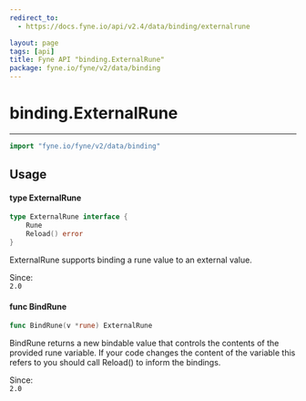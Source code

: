 ```yaml
---
redirect_to:
  - https://docs.fyne.io/api/v2.4/data/binding/externalrune

layout: page
tags: [api]
title: Fyne API "binding.ExternalRune"
package: fyne.io/fyne/v2/data/binding
---
```

# binding.ExternalRune
---

```go
import "fyne.io/fyne/v2/data/binding"
```

## Usage

#### type ExternalRune

```go
type ExternalRune interface {
	Rune
	Reload() error
}
```

ExternalRune supports binding a rune value to an external value.


<div class="since">Since: <code>
2.0</code></div>

#### func  BindRune

```go
func BindRune(v *rune) ExternalRune
```
BindRune returns a new bindable value that controls the contents of the provided rune variable. If your code changes the content of the variable this refers to you should call Reload() to inform the bindings.


<div class="since">Since: <code>
2.0</code></div>
